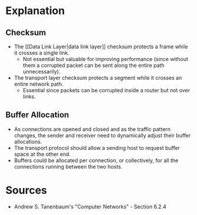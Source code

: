 # Explanation

## Checksum
- The [[Data Link Layer|data link layer]] checksum protects a frame while it crosses a single link.
	- Not essential but valuable for improving performance (since without them a corrupted packet can be sent along the entire path unnecessarily).
- The transport layer checksum protects a segment while it crosses an entire network path.
	- Essential since packets can be corrupted inside a router but not over links.

## Buffer Allocation
- As connections are opened and closed and as the traffic pattern changes, the sender and receiver need to dynamically adjust their buffer allocations.
- The transport protocol should allow a sending host to request buffer space at the other end.
- Buffers could be allocated per connection, or collectively, for all the connections running between the two hosts.

# Sources
- Andrew S. Tanenbaum's "Computer Networks" - Section 6.2.4
